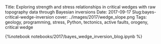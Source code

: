 Title: Exploring strength and stress relationships in critical wedges with raw topography data through Bayesian inversions
Date: 2017-09-17
Slug:bayes-critical-wedge-inversion
cover: ../images/2017/wedge_slope.png
Tags: geology, programming, stress, Python, tectonics, active faults, orogeny, critical wedge

{%notebook notebooks/2017/bayes_wedge_inversion_blog.ipynb %}
